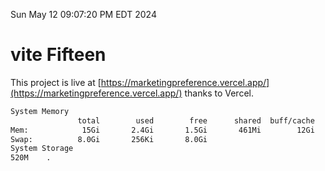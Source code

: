 Sun May 12 09:07:20 PM EDT 2024

# vite Fifteen


This project is live at [https://marketingpreference.vercel.app/](https://marketingpreference.vercel.app/) thanks to Vercel.

```bash
System Memory
               total        used        free      shared  buff/cache   available
Mem:            15Gi       2.4Gi       1.5Gi       461Mi        12Gi        12Gi
Swap:          8.0Gi       256Ki       8.0Gi
System Storage
520M	.
```
```bash
